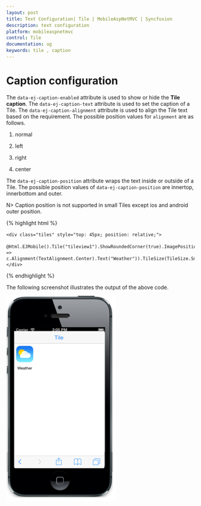 ```yaml
---
layout: post
title: Text Configuration| Tile | MobileAspNetMVC | Syncfusion
description: text configuration
platform: mobileaspnetmvc
control: Tile
documentation: ug
keywords: tile , caption
---
```


# Caption configuration

The `data-ej-caption-enabled` attribute is used to show or hide the **Tile caption**. The `data-ej-caption-text` attribute is used to set the caption of a Tile. The `data-ej-caption-alignment` attribute is used to align the Tile text based on the requirement. The possible position values for `alignment` are as follows.

1. normal

2. left

3. right

4. center

The `data-ej-caption-position` attribute wraps the text inside or outside of a Tile. The possible position values of `data-ej-caption-position` are innertop, innerbottom and outer.

N> Caption position is not supported in small Tiles except ios and android outer position.



{% highlight html %}


    <div class="tiles" style="top: 45px; position: relative;">
           @Html.EJMobile().Tile("tileview1").ShowRoundedCorner(true).ImagePosition(TileImagePosition.Fill).Caption(c => c.Alignment(TextAlignment.Center).Text("Weather")).TileSize(TileSize.Small).ImageUrl("http://js.syncfusion.com/UG/Mobile/Content/tile/weather.png")
    </div>


{% endhighlight %}



The following screenshot illustrates the output of the above code.

![](caption-configuration_images\caption-configuration_img1.png)

